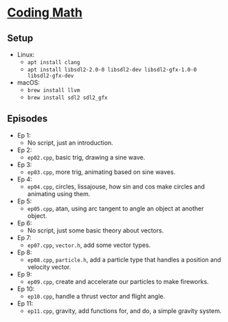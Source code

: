 # [Coding Math](https://www.youtube.com/playlist?list=PL7wAPgl1JVvUEb0dIygHzO4698tmcwLk9)

## Setup
* Linux:
    * `apt install clang`
    * `apt install libsdl2-2.0-0 libsdl2-dev libsdl2-gfx-1.0-0 libsdl2-gfx-dev`
* macOS:
    * `brew install llvm`
    * `brew install sdl2 sdl2_gfx`

## Episodes
* Ep 1:
    * No script, just an introduction.
* Ep 2:
    * `ep02.cpp`, basic trig, drawing a sine wave.
* Ep 3:
    * `ep03.cpp`, more trig, animating based on sine waves.
* Ep 4:
    * `ep04.cpp`, circles, lissajouse, how sin and cos make circles and animating using them.
* Ep 5:
    * `ep05.cpp`, atan, using arc tangent to angle an object at another object.
* Ep 6:
    * No script, just some basic theory about vectors.
* Ep 7:
    * `ep07.cpp`, `vector.h`, add some vector types.
* Ep 8:
    * `ep08.cpp`, `particle.h`, add a particle type that handles a position and velocity vector.
* Ep 9:
    * `ep09.cpp`, create and accelerate our particles to make fireworks.
* Ep 10:
    * `ep10.cpp`, handle a thrust vector and flight angle.
* Ep 11:
    * `ep11.cpp`, gravity, add functions for, and do, a simple gravity system.
